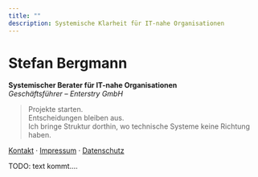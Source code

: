 ```yaml
---
title: ""
description: Systemische Klarheit für IT-nahe Organisationen
---
```


# Stefan Bergmann  
**Systemischer Berater für IT-nahe Organisationen**  
_Geschäftsführer – Enterstry GmbH_

> Projekte starten.  
> Entscheidungen bleiben aus.  
> Ich bringe Struktur dorthin, wo technische Systeme keine Richtung haben.

[Kontakt](/kontakt/) · [Impressum](/impressum/) · [Datenschutz](/datenschutz/)


TODO: text kommt....

